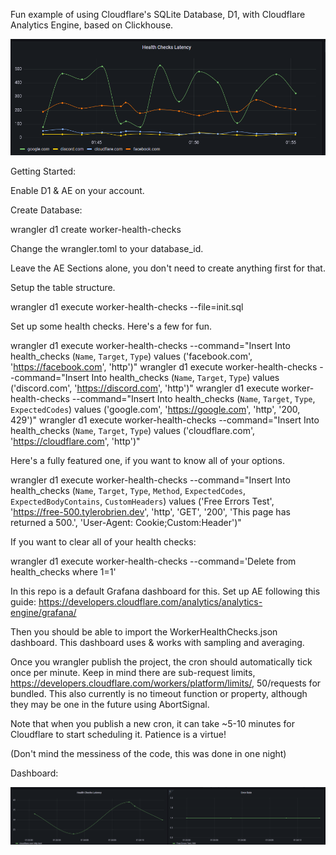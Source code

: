 Fun example of using Cloudflare's SQLite Database, D1, with Cloudflare Analytics Engine, based on Clickhouse.


![Picture of Dashboard](pretty-latency.png "Grafana Dash")


Getting Started:

Enable D1 & AE on your account.

Create Database:

wrangler d1 create worker-health-checks


Change the wrangler.toml to your database_id.

Leave the AE Sections alone, you don't need to create anything first for that.


Setup the table structure.

wrangler d1 execute worker-health-checks --file=init.sql


Set up some health checks. Here's a few for fun.

wrangler d1 execute worker-health-checks --command="Insert Into health_checks (`Name`, `Target`, `Type`) values ('facebook.com', 'https://facebook.com', 'http')"
wrangler d1 execute worker-health-checks --command="Insert Into health_checks (`Name`, `Target`, `Type`) values ('discord.com', 'https://discord.com', 'http')"
wrangler d1 execute worker-health-checks --command="Insert Into health_checks (`Name`, `Target`, `Type`, `ExpectedCodes`) values ('google.com', 'https://google.com', 'http', '200, 429')"
wrangler d1 execute worker-health-checks --command="Insert Into health_checks (`Name`, `Target`, `Type`) values ('cloudflare.com', 'https://cloudflare.com', 'http')"


Here's a fully featured one, if you want to know all of your options.


wrangler d1 execute worker-health-checks --command="Insert Into health_checks (`Name`, `Target`, `Type`, `Method`, `ExpectedCodes`, `ExpectedBodyContains`, `CustomHeaders`) values ('Free Errors Test', 'https://free-500.tylerobrien.dev', 'http', 'GET', '200', 'This page has returned a 500.', 'User-Agent: Cookie;Custom:Header')"

If you want to clear all of your health checks:

wrangler d1 execute worker-health-checks --command='Delete from health_checks where 1=1'   


In this repo is a default Grafana dashboard for this. Set up AE following this guide: https://developers.cloudflare.com/analytics/analytics-engine/grafana/

Then you should be able to import the WorkerHealthChecks.json dashboard. This dashboard uses & works with sampling and averaging.


Once you wrangler publish the project, the cron should automatically tick once per minute. Keep in mind there are sub-request limits, https://developers.cloudflare.com/workers/platform/limits/, 50/requests for bundled. This also currently is no timeout function or property, although they may be one in the future using AbortSignal.

Note that when you publish a new cron, it can take ~5-10 minutes for Cloudflare to start scheduling it. Patience is a virtue!


(Don't mind the messiness of the code, this was done in one night)


Dashboard:

![Picture of Dashboard](full.png "Grafana Dash")

